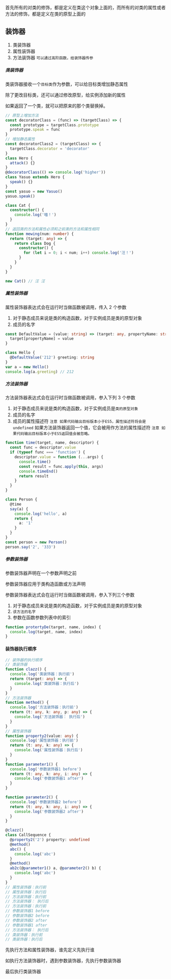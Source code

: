 首先所有的对类的修饰，都是定义在类这个对象上面的，而所有的对类的属性或者方法的修饰，都是定义在类的原型上面的

## 装饰器

1. 类装饰器
2. 属性装饰器
3. 方法装饰器
   `可以通过高阶函数，给装饰器传参`

##### 类装饰器

类装饰器接收一个`目标类`作为参数，可以给目标类增加静态属性

除了更改目标类，还可以通过修改原型，给实例添加新的属性

如果返回了一个类，就可以把原来的那个类替换掉。

```ts
// 原型上增加方法
const decoratorClass = (func) => (targetClass) => {
  const prototype = targetClass.prototype
  prototype.speak = func
}
// 增加静态属性
const decoratorClass2 = (targetClass) => {
  targetClass.decorator = 'decorator'
}
class Hero {
  attack() {}
}
@decoratorClass(() => console.log('higher'))
class Yasuo extends Hero {
  speak() {}
}
const yasuo = new Yasuo()
yasuo.speak()

class Cat {
  constructor() {
    console.log('喵！')
  }
}
// 返回类的方法和属性必须和之前类的方法和属性相同
function mewing(num: number) {
  return (target: any) => {
    return class Dog {
      constructor() {
        for (let i = 0; i < num; i++) console.log('汪！')
      }
    }
  }
}

new Cat() // 汪 汪
```

##### 属性装饰器

属性装饰器表达式会在运行时当做函数被调用，传入 2 个参数

1. 对于静态成员来说是类的构造函数，对于实例成员是类的原型对象
2. 成员的名字

```ts
const DefaultValue = (value: string) => (target: any, propertyName: string) => {
  target[propertyName] = value
}

class Hello {
  @DefaultValue('212') greeting: string
}
var a = new Hello()
console.log(a.greeting) // 212
```

##### 方法装饰器

方法装饰器表达式会在运行时当做函数被调用，参入下列 3 个参数

1. 对于静态成员来说是类的构造函数，对于实例成员是`类的原型对象`
2. 成员的名字
3. 成员的属性描述符
   `注意 如果代码输出目标版本小于ES5，属性描述符将会是undefined`
   如果方法装饰器返回一个值，它会被用作方法的属性描述符
   `注意 如果代码输出目标版本小于ES5返回值会被忽略。`

```ts
function time(target, name, descriptor) {
  const func = descriptor.value
  if (typeof func === 'function') {
    descriptor.value = function (...args) {
      console.time()
      const result = func.apply(this, args)
      console.timeEnd()
      return result
    }
  }
}

class Person {
  @time
  say(a) {
    console.log('hello', a)
    return {
      a: '1'
    }
  }
}
const person = new Person()
person.say('2', '333')
```

##### 参数装饰器

参数装饰器声明在一个参数声明之前

参数装饰器应用于类构造函数或方法声明

参数装饰器表达式会在运行时当做函数被调用，参入下列三个参数

1. 对于静态成员来说是类的构造函数，对于实例成员是类的原型对象
2. `该方法的名字`
3. 参数在函数参数列表中的索引

```ts
function protertyDe(target, name, index) {
  console.log(target, name, index)
}
```

#### 装饰器执行顺序

```ts
// 装饰器的执行顺序
// 类装饰器
function clazz() {
  console.log('类装饰器：执行前')
  return (target: any) => {
    console.log('类装饰器：执行后')
  }
}
// 方法装饰器
function method() {
  console.log('方法装饰器：执行前')
  return (t: any, k: any, p: any) => {
    console.log('方法装饰器： 执行后')
  }
}
// 属性装饰器
function property2(value: any) {
  console.log('属性装饰器：执行前')
  return (t: any, k: any) => {
    console.log('属性装饰器：执行后')
  }
}
function parameter1() {
  console.log('参数装饰器1 before')
  return (t: any, k: any, i: any) => {
    console.log('参数装饰器1 after')
  }
}

function parameter2() {
  console.log('参数装饰器2 before')
  return (t: any, k: any, i: any) => {
    console.log('参数装饰器2 after')
  }
}

@clazz()
class CallSequence {
  @property2('2') property: undefined
  @method()
  abc() {
    console.log('abc')
  }
  @method()
  ab2c(@parameter1() a, @parameter2() b) {
    console.log('abc')
  }
}
// 属性装饰器：执行前
// 属性装饰器：执行后
// 方法装饰器：执行前
// 方法装饰器： 执行后
// 方法装饰器：执行前
// 参数装饰器1 before
// 参数装饰器2 before
// 参数装饰器2 after
// 参数装饰器1 after
// 方法装饰器： 执行后
// 类装饰器：执行前
// 类装饰器：执行后
```

先执行方法和属性装饰器，谁先定义先执行谁

如执行方法装饰器时，遇到参数装饰器，先执行参数装饰器

最后执行类装饰器
